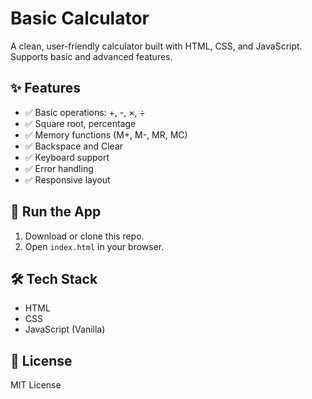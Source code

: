 # Basic Calculator

A clean, user-friendly calculator built with HTML, CSS, and JavaScript. Supports basic and advanced features.

## ✨ Features

- ✅ Basic operations: +, -, ×, ÷
- ✅ Square root, percentage
- ✅ Memory functions (M+, M-, MR, MC)
- ✅ Backspace and Clear
- ✅ Keyboard support
- ✅ Error handling
- ✅ Responsive layout

## 🚀 Run the App

1. Download or clone this repo.
2. Open `index.html` in your browser.

## 🛠 Tech Stack

- HTML
- CSS
- JavaScript (Vanilla)

## 📄 License

MIT License
